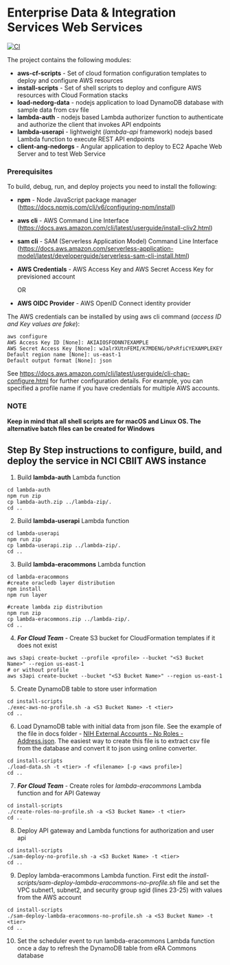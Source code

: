 # Enterprise Data & Integration Services Web Services

[![CI](https://github.com/CBIIT/app-edis/actions/workflows/lambda-build.yml/badge.svg)](https://github.com/CBIIT/app-edis/actions/workflows/lambda-build.yml)

The project contains the following modules:
* **aws-cf-scripts** - Set of cloud formation configuration templates to deploy and configure AWS resources
* **install-scripts** - Set of shell scripts to deploy and configure AWS resources with Cloud Formation stacks
* **load-nedorg-data** - nodejs application to load DynamoDB database with sample data from csv file
* **lambda-auth** - nodejs based Lambda authorizer function to authenticate and authorize the client that invokes API endpoints
* **lambda-userapi** - lightweight (*lambda-api* framework) nodejs based Lambda function to execute REST API endpoints
* **client-ang-nedorgs** - Angular application to deploy to EC2 Apache Web Server and to test Web Service

### Prerequisites

To build, debug, run, and deploy projects you need to install the following:

* **npm** - Node JavaScript package manager (https://docs.npmjs.com/cli/v6/configuring-npm/install)
* **aws cli** - AWS Command Line Interface (https://docs.aws.amazon.com/cli/latest/userguide/install-cliv2.html)
* **sam cli** - SAM (Serverless Application Model) Command Line Interface (https://docs.aws.amazon.com/serverless-application-model/latest/developerguide/serverless-sam-cli-install.html) 
* **AWS Credentials** - AWS Access Key and AWS Secret Access Key for previsioned account
  
    OR
* **AWS OIDC Provider** - AWS OpenID Connect identity provider

The AWS credentials can be installed by using aws cli command (*access ID and Key values are fake*):
```
aws configure
AWS Access Key ID [None]: AKIAIOSFODNN7EXAMPLE
AWS Secret Access Key [None]: wJalrXUtnFEMI/K7MDENG/bPxRfiCYEXAMPLEKEY
Default region name [None]: us-east-1
Default output format [None]: json
```

See https://docs.aws.amazon.com/cli/latest/userguide/cli-chap-configure.html for further configuration details.  For example, you can specified a profile name if you have credentials for multiple AWS accounts.

### NOTE
**Keep in mind that all shell scripts are for macOS and Linux OS.  The alternative batch files can be created for Windows**

## Step By Step instructions to configure, build, and deploy the service in NCI CBIIT AWS instance

1. Build **lambda-auth** Lambda function
```shell
cd lambda-auth
npm run zip
cp lambda-auth.zip ../lambda-zip/.
cd ..
```
2. Build **lambda-userapi** Lambda function
```shell
cd lambda-userapi
npm run zip
cp lambda-userapi.zip ../lambda-zip/.
cd ..
```
3. Build **lambda-eracommons** Lambda function
```shell
cd lambda-eracommons
#create oracledb layer distribution
npm install
npm run layer

#create lambda zip distribution
npm run zip
cp lambda-eracommons.zip ../lambda-zip/.
cd ..
```
4. ***For Cloud Team*** - Create S3 bucket for CloudFormation templates if it does not exist
```shell
aws s3api create-bucket --profile <profile> --bucket "<S3 Bucket Name>" --region us-east-1
# or without profile
aws s3api create-bucket --bucket "<S3 Bucket Name>" --region us-east-1
```
5. Create DynamoDB table to store user information
```shell
cd install-scripts
./exec-aws-no-profile.sh -a <S3 Bucket Name> -t <tier>
cd ..
```
6. Load DynamoDB table with initial data from json file. See  the example of the file in docs folder - [NIH External Accounts - No Roles - Address.json](/docs/NIH%20External%20Accounts%20-%20No%20Roles%20-%20Address.json).
The easiest way to create this file is to extract csv file from the database and convert it to json using online converter.
```shell
cd install-scripts
./load-data.sh -t <tier> -f <filename> [-p <aws profile>]
cd ..
```
7. ***For Cloud Team*** - Create roles for *lambda-eracommons* Lambda function and for API Gateway
```shell
cd install-scripts
./create-roles-no-profile.sh -a <S3 Bucket Name> -t <tier>
cd ..
```
8. Deploy API gateway and Lambda functions for authorization and user api
```shell
cd install-scripts
./sam-deploy-no-profile.sh -a <S3 Bucket Name> -t <tier>
cd ..
```
9. Deploy lambda-eracommons Lambda function. First edit the *install-scripts/sam-deploy-lambda-eracommons-no-profile.sh* file
and set the VPC subnet1, subnet2, and security group sgid (lines 23-25) with values from the AWS account
```shell
cd install-scripts
./sam-deploy-lambda-eracommons-no-profile.sh -a <S3 Bucket Name> -t <tier>
cd ..
```
10. Set the scheduler event to run lambda-eracommons Lambda function once a day to refresh the DynamoDB table from eRA Commons database


